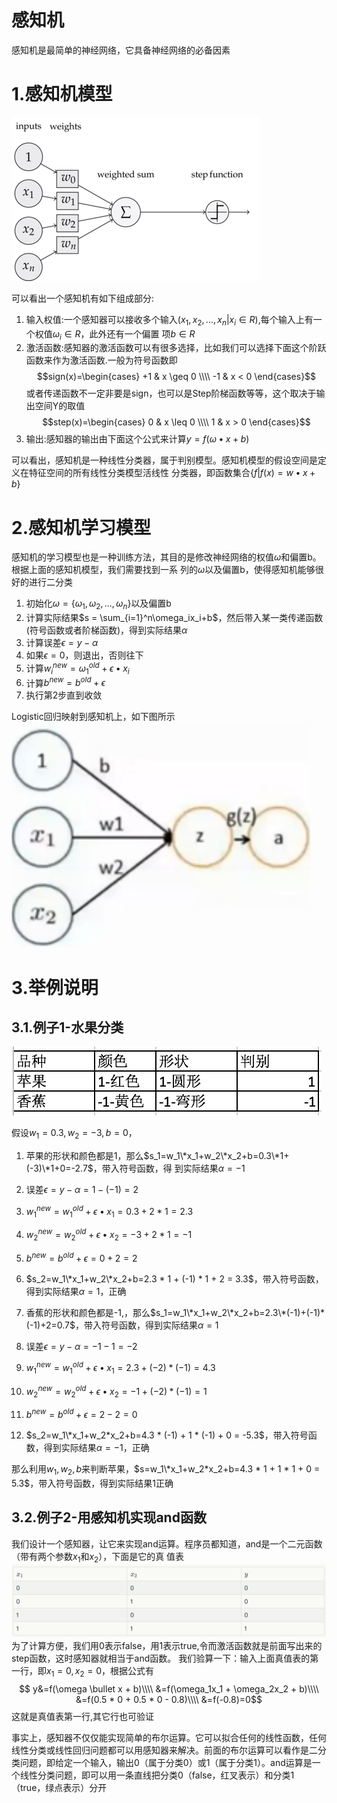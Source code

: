 感知机
===
感知机是最简单的神经网络，它具备神经网络的必备因素

# 1.感知机模型
![images](images/05.png)

可以看出一个感知机有如下组成部分:
1. 输入权值:一个感知器可以接收多个输入$(x_1,x_2,...,x_n | x_i \in R)$,每个输入上有一个权值$\omega_i \in R$，此外还有一个偏置
项$b \in R$
2. 激活函数:感知器的激活函数可以有很多选择，比如我们可以选择下面这个阶跃函数来作为激活函数.一般为符号函数即
$$sign(x)=\begin{cases}
+1 & x \geq 0 \\\\
-1 & x < 0
\end{cases}$$
或者传递函数不一定非要是sign，也可以是Step阶梯函数等等，这个取决于输出空间Y的取值
$$step(x)=\begin{cases}
0 & x \leq 0 \\\\
1 & x > 0
\end{cases}$$
3. 输出:感知器的输出由下面这个公式来计算$y=f(\omega \bullet x + b)$

可以看出，感知机是一种线性分类器，属于判别模型。感知机模型的假设空间是定义在特征空间的所有线性分类模型活线性
分类器，即函数集合$\{f|f(x)=w \bullet x + b\}$

# 2.感知机学习模型
感知机的学习模型也是一种训练方法，其目的是修改神经网络的权值$\omega$和偏置b。根据上面的感知机模型，我们需要找到一系
列的$\omega$以及偏置b，使得感知机能够很好的进行二分类

1. 初始化$\omega=\{\omega_1,\omega_2,...,\omega_n\}$以及偏置b
2. 计算实际结果$s = \sum_{i=1}^n\omega_ix_i+b$，然后带入某一类传递函数(符号函数或者阶梯函数)，得到实际结果$\alpha$
3. 计算误差$\epsilon=y-\alpha$
4. 如果$\epsilon=0$，则退出，否则往下
5. 计算$w_i^{new}=\omega_1^{old}+\epsilon \bullet x_i$
6. 计算$b^{new}=b^{old}+\epsilon$
7. 执行第2步直到收敛

Logistic回归映射到感知机上，如下图所示<br/>
![images](images/06.png)

# 3.举例说明
## 3.1.例子1-水果分类
![images](images/07.png)

假设$w_1=0.3, w_2=-3, b=0$，
1. 苹果的形状和颜色都是1，那么$s_1=w_1\*x_1+w_2\*x_2+b=0.3\*1+(-3)\*1+0=-2.7$，带入符号函数，得
到实际结果$\alpha=-1$
2. 误差$\epsilon=y-\alpha=1-(-1)=2$
3. $w_1^{new}=w_1^{old}+\epsilon \bullet x_1=0.3 + 2 * 1 = 2.3$
4. $w_2^{new}=w_2^{old}+\epsilon \bullet x_2=-3 + 2 * 1 = -1$
5. $b^{new}=b^{old}+\epsilon=0+2=2$
6. $s_2=w_1\*x_1+w_2\*x_2+b=2.3 * 1 + (-1) * 1 + 2 = 3.3$，带入符号函数，得到实际结果$\alpha=1$，正确

7. 香蕉的形状和颜色都是-1,，那么$s_1=w_1\*x_1+w_2\*x_2+b=2.3\*(-1)+(-1)*(-1)+2=0.7$，带入符号函数，得到实际结果$\alpha=1$
8. 误差$\epsilon=y-\alpha=-1-1=-2$
9. $w_1^{new}=w_1^{old}+\epsilon \bullet x_1=2.3 + (-2) * (-1) = 4.3$
10. $w_2^{new}=w_2^{old}+\epsilon \bullet x_2=-1 + (-2) * (-1) = 1$
11. $b^{new}=b^{old}+\epsilon=2-2=0$
12. $s_2=w_1\*x_1+w_2*x_2+b=4.3 * (-1) + 1 * (-1) + 0 = -5.3$，带入符号函数，得到实际结果$\alpha=-1$，正确

那么利用$w_1,w_2,b$来判断苹果，$s=w_1\*x_1+w_2*x_2+b=4.3 * 1 + 1 * 1 + 0 = 5.3$，带入符号函数，得到实际结果1正确

## 3.2.例子2-用感知机实现and函数
我们设计一个感知器，让它来实现and运算。程序员都知道，and是一个二元函数（带有两个参数$x_1$和$x_2$），下面是它的真
值表</br>
![images](images/08.png)<br/>
为了计算方便，我们用0表示false，用1表示true,令而激活函数就是前面写出来的step函数，这时感知器就相当于and函数。
我们验算一下：输入上面真值表的第一行，即$x_1=0,x_2=0$，根据公式有
$$
y&=f(\omega \bullet x + b)\\\\
&=f(\omega_1x_1 + \omega_2x_2 + b)\\\\
&=f(0.5 * 0 + 0.5 * 0 - 0.8)\\\\
&=f(-0.8)=0$$
这就是真值表第一行,其它行也可验证

事实上，感知器不仅仅能实现简单的布尔运算。它可以拟合任何的线性函数，任何线性分类或线性回归问题都可以用感知器来解决。前面的布尔运算可以看作是二分类问题，即给定一个输入，输出0（属于分类0）或1（属于分类1）。and运算是一个线性分类问题，即可以用一条直线把分类0（false，红叉表示）和分类1（true，绿点表示）分开
